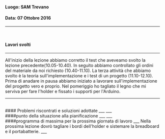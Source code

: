 #### Luogo: SAM Trevano
#### Data: 07 Ottobre 2016
___
<br>

#### Lavori svolti
___
All'inizio della lezione abbiamo corretto il test che aveveamo svolto la lezione precedente(10.05-10.40).
In seguito abbiamo controllato gli ordini del materiale da noi richiesto (10.40-11.10).
La terza attività che abbiamo svolto è la teoria sull'implementazione e i test di un progetto (11.10-12.10).
Prima di anadare in pausa abbiamo iniziato a lavorare sull'implementazione del progetto vero e proprio.
Nel pomeriggio ho tagliato il legno che mi serviva per fare l'holder e fissato i supporti per l'Arduino.
___
<br>
#### Problemi riscontrati e soluzioni adottate
___
___
<br>
####punto della situazione alla pianificazione
___
___
<br>
####programma di massima per la prossima giornata di lavoro
___
Nella prossima lezione dovrò tagliare i bordi dell'holder e sistemare la breadboard e il portabatterie.
___